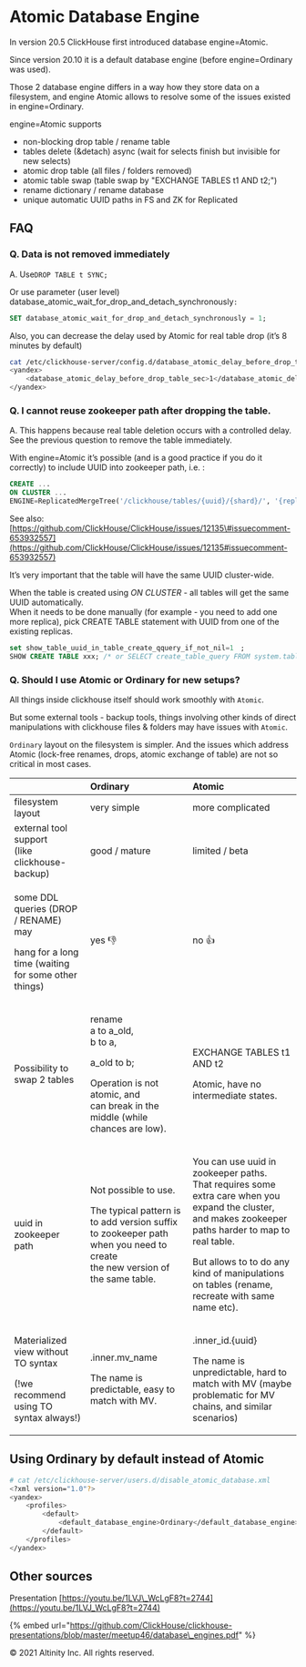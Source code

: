 # Atomic Database Engine

In version 20.5 ClickHouse first introduced database engine=Atomic.

Since version 20.10 it is a default database engine \(before engine=Ordinary was used\).

Those 2 database engine differs in a way how they store data on a filesystem, and engine Atomic allows to resolve some of the issues existed in engine=Ordinary.  

engine=Atomic supports

* non-blocking drop table / rename table
* tables delete \(&detach\) async \(wait for selects finish but invisible for new selects\)
* atomic drop table \(all files / folders removed\)
* atomic table swap \(table swap by "EXCHANGE TABLES t1 AND t2;"\)
* rename dictionary / rename database
* unique automatic UUID paths in FS and ZK for Replicated

## FAQ

### **Q. Data is not removed immediately**

A. Use`DROP TABLE t SYNC;`

Or use parameter \(user level\) database\_atomic\_wait\_for\_drop\_and\_detach\_synchronously`:`

```sql
SET database_atomic_wait_for_drop_and_detach_synchronously = 1;
```

Also, you can decrease the delay used by Atomic for real table drop \(it’s 8 minutes by default\)

```bash
cat /etc/clickhouse-server/config.d/database_atomic_delay_before_drop_table.xml 
<yandex>
    <database_atomic_delay_before_drop_table_sec>1</database_atomic_delay_before_drop_table_sec>
</yandex>
```

### **Q. I cannot reuse zookeeper path after dropping the table.**

A. This happens because real table deletion occurs with a controlled delay. See the previous question to remove the table immediately.

With engine=Atomic it’s possible \(and is a good practice if you do it correctly\) to include UUID into zookeeper path, i.e. :

```sql
CREATE ... 
ON CLUSTER ... 
ENGINE=ReplicatedMergeTree('/clickhouse/tables/{uuid}/{shard}/', '{replica}')
```

See also: [https://github.com/ClickHouse/ClickHouse/issues/12135\#issuecomment-653932557](https://github.com/ClickHouse/ClickHouse/issues/12135#issuecomment-653932557)

It’s very important that the table will have the same UUID cluster-wide.

When the table is created using _ON CLUSTER_ - all tables will get the same UUID automatically.  
When it needs to be done manually \(for example - you need to add one more replica\), pick CREATE TABLE statement with UUID from one of the existing replicas.

```sql
set show_table_uuid_in_table_create_qquery_if_not_nil=1　;
SHOW CREATE TABLE xxx; /* or SELECT create_table_query FROM system.tables WHERE ... */
```

### Q. Should I use Atomic or Ordinary for new setups? <a id="Using-Ordinary-by-default-instead-of-Atomic-[hardBreak]"></a>

All things inside clickhouse itself should work smoothly with `Atomic`.

But some external tools - backup tools, things involving other kinds of direct manipulations with clickhouse files & folders may have issues with `Atomic`.

`Ordinary` layout on the filesystem is simpler. And the issues which address Atomic \(lock-free renames, drops, atomic exchange of table\) are not so critical in most cases.

<table>
  <thead>
    <tr>
      <th style="text-align:left"></th>
      <th style="text-align:left">Ordinary</th>
      <th style="text-align:left">Atomic</th>
    </tr>
  </thead>
  <tbody>
    <tr>
      <td style="text-align:left">filesystem layout</td>
      <td style="text-align:left">very simple</td>
      <td style="text-align:left">more complicated</td>
    </tr>
    <tr>
      <td style="text-align:left">external tool support
        <br />(like clickhouse-backup)</td>
      <td style="text-align:left">good / mature</td>
      <td style="text-align:left">limited / beta</td>
    </tr>
    <tr>
      <td style="text-align:left">
        <p>some DDL queries (DROP / RENAME) may</p>
        <p>hang for a long time (waiting for some other things)</p>
      </td>
      <td style="text-align:left">yes &#x1F44E;</td>
      <td style="text-align:left">no &#x1F44D;</td>
    </tr>
    <tr>
      <td style="text-align:left">Possibility to swap 2 tables</td>
      <td style="text-align:left">
        <p>rename
          <br />a to a_old,
          <br />b to a,</p>
        <p>a_old to b;</p>
        <p>Operation is not atomic, and
          <br />can break in the middle (while chances are low).</p>
      </td>
      <td style="text-align:left">
        <p></p>
        <p>EXCHANGE TABLES t1 AND t2</p>
        <p>Atomic, have no intermediate states.</p>
      </td>
    </tr>
    <tr>
      <td style="text-align:left">uuid in zookeeper path</td>
      <td style="text-align:left">
        <p>Not possible to use.</p>
        <p>The typical pattern is to add version suffix to zookeeper path when you
          need to create
          <br />the new version of the same table.</p>
      </td>
      <td style="text-align:left">
        <p>You can use uuid in zookeeper paths.
          <br />That requires some extra care when you expand the cluster, and makes zookeeper
          paths harder to map to real table.</p>
        <p>But allows to to do any kind of manipulations on tables (rename, recreate
          with same name etc).</p>
      </td>
    </tr>
    <tr>
      <td style="text-align:left">
        <p>Materialized view without TO syntax</p>
        <p>(!we recommend using TO syntax always!)</p>
      </td>
      <td style="text-align:left">
        <p>.inner.mv_name</p>
        <p>The name is predictable, easy to match with MV.</p>
      </td>
      <td style="text-align:left">
        <p>.inner_id.{uuid}</p>
        <p>The name is unpredictable, hard to match with MV (maybe problematic for
          MV chains, and similar scenarios)</p>
      </td>
    </tr>
  </tbody>
</table>

## Using Ordinary by default instead of Atomic

```bash
# cat /etc/clickhouse-server/users.d/disable_atomic_database.xml 
<?xml version="1.0"?>
<yandex>
    <profiles>
        <default>
            <default_database_engine>Ordinary</default_database_engine>
        </default>
    </profiles>
</yandex>
```

## Other sources

Presentation [https://youtu.be/1LVJ\_WcLgF8?t=2744](https://youtu.be/1LVJ_WcLgF8?t=2744)

{% embed url="https://github.com/ClickHouse/clickhouse-presentations/blob/master/meetup46/database\_engines.pdf" %}

© 2021 Altinity Inc. All rights reserved.

